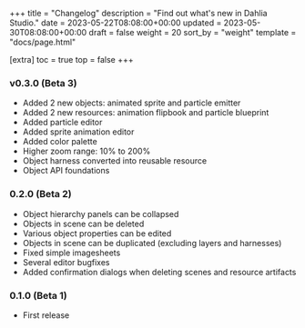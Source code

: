 +++
title = "Changelog"
description = "Find out what's new in Dahlia Studio."
date = 2023-05-22T08:08:00+00:00
updated = 2023-05-30T08:08:00+00:00
draft = false
weight = 20
sort_by = "weight"
template = "docs/page.html"

[extra]
toc = true
top = false
+++

### v0.3.0 (Beta 3)
- Added 2 new objects: animated sprite and particle emitter
- Added 2 new resources: animation flipbook and particle blueprint
- Added particle editor
- Added sprite animation editor
- Added color palette
- Higher zoom range: 10% to 200%
- Object harness converted into reusable resource
- Object API foundations

### 0.2.0 (Beta 2)

- Object hierarchy panels can be collapsed
- Objects in scene can be deleted
- Various object properties can be edited
- Objects in scene can be duplicated (excluding layers and harnesses)
- Fixed simple imagesheets
- Several editor bugfixes
- Added confirmation dialogs when deleting scenes and resource artifacts

### 0.1.0 (Beta 1)

- First release

